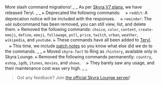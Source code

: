 More slash command migrations!
_ _
As per [Skyra V7 plans](https://blog.skyra.pw/skyra-v7), we have released Teryl.
_ _
⫸ Deprecated the following commands:
　⪢ `reddit`: A deprecation notice will be included with the responses.
　⪢ `reminder`: The `add` subcommand has been removed, you can still view, list, and delete them.
⫸ Removed the following commands: `choice`, `color`, `content`, `create-emoji`, `define`, `emoji`, `followage`, `poll`, `price`, `twitch`, `urban`, `weather`, `wikipedia`, and `youtube`.
⫸ These commands have all been added to [Teryl](https://discord.com/api/oauth2/authorize?client_id=948377583626637343&permissions=1074004032&scope=applications.commands%20bot).
　⪢ This time, we include [patch notes](https://blog.skyra.pw/teryl-release) so you know what else did we do to the commands.
_ _
⫸ Moved `skyra-fact` to Ring as `/history`, available only in Skyra Lounge.
⫸ Removed the following commands permanently: `country`, `eshop`, `igdb`, `itunes`, `movies`, and `shows`.
　⪢ They barely saw any usage, and their maintenance cost was very high.
_ _
> Got any feedback? Join [the official Skyra Lounge server](https://discord.com/invite/6gakFR2)!
